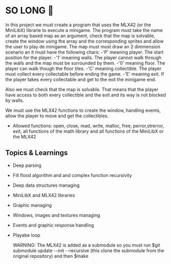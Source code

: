 # SO LONG 🚀
In this project we must create a program that uses the MLX42 (or the MiniLibX) librarie to execute a minigame. The program must take the name of an array based map as an argument, check that the map is solvable, create the window using the array and the corresponding sprites and allow the user to play de minigame.
The map must must draw an 2 dimmension scenario an it must have the following chars:
-'P' meaning player. The start position for the player.
-'1' meaning walls. The player cannot walk through the walls and the map must be surrounded by them.
-'0' meaning floor. The player can walk though the floor tiles.
-'C' meaning collectible. The player must collect every collectable before ending the game.
-'E' meaning exit. If the player takes every collectable and get to the exit the minigame end.

Also we must check that the map is solvable. That means that the player have access to both every collectible and the exit and its way is not blocked by walls.

We must use the MLX42 functions to create the window, handling events, allow the player to move and get the collectibles.

* Allowed functions: open, close, read, write, malloc, free, perror,strerror, exit, all functions of the math
library and all functions of the MiniLibX or the MLX42

## Topics & Learnings
* Deep parsing
* Fill flood algorithm and and complex function recursivity
* Deep data structures managing
* MiniLibX and MLX42 libraries
* Graphic managing
* Windows, images and textures managing
* Events and graphic response handling
* Playabe loop

  WARNING: The MLX42 is added as a submodule so you must run $git submodule update --init --recursive (this clone the submodule from the original repository) and then $make
